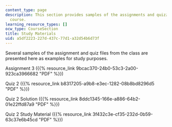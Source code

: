 ```yaml
---
content_type: page
description: This section provides samples of the assignments and quizzes for the
  course.
learning_resource_types: []
ocw_type: CourseSection
title: Study Materials
uid: a5df2223-227d-437c-77d1-a32d54b6d73f
---
```


Several samples of the assignment and quiz files from the class are presented here as examples for study purposes.

Assignment 3 ({{% resource_link 9bcac370-24b0-53c3-2a00-923ca3966682 "PDF" %}})

Quiz 2 ({{% resource_link b8317205-a9b8-e3ec-1282-08b8bd8296d5 "PDF" %}})

Quiz 2 Solution ({{% resource_link 8ddc1345-166e-a886-64b2-01e22ffd87a9 "PDF" %}})

Quiz 2 Study Material ({{% resource_link 3f432c3e-cf35-232d-0b59-63c37e6b45cd "PDF" %}})